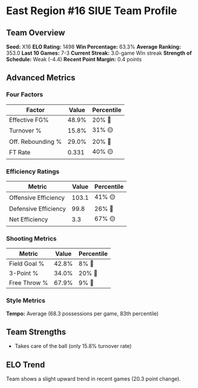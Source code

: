 # East Region #16 SIUE Team Profile
## Team Overview
**Seed:** X16
**ELO Rating:** 1498
**Win Percentage:** 63.3%
**Average Ranking:** 353.0
**Last 10 Games:** 7-3
**Current Streak:** 3.0-game Win streak
**Strength of Schedule:** Weak (-4.4)
**Recent Point Margin:** 0.4 points

## Advanced Metrics
### Four Factors
| Factor | Value | Percentile |
|--------|-------|------------|
| Effective FG% | 48.9% | 20% 🔴 |
| Turnover % | 15.8% | 31% 🟡 |
| Off. Rebounding % | 29.0% | 20% 🔴 |
| FT Rate | 0.331 | 40% 🟡 |

### Efficiency Ratings
| Metric | Value | Percentile |
|--------|-------|------------|
| Offensive Efficiency | 103.1 | 41% 🟡 |
| Defensive Efficiency | 99.8 | 26% 🔴 |
| Net Efficiency | 3.3 | 67% 🟡 |

### Shooting Metrics
| Metric | Value | Percentile |
|--------|-------|------------|
| Field Goal % | 42.8% | 8% 🔴 |
| 3-Point % | 34.0% | 20% 🔴 |
| Free Throw % | 67.9% | 9% 🔴 |

### Style Metrics
**Tempo:** Average (68.3 possessions per game, 83th percentile)

## Team Strengths
* Takes care of the ball (only 15.8% turnover rate)

## ELO Trend
Team shows a slight upward trend in recent games (20.3 point change).


